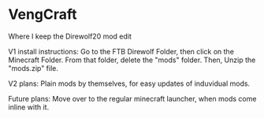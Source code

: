 VengCraft
=========

Where I keep the Direwolf20 mod edit

V1 install instructions: Go to the FTB Direwolf Folder, then click on the Minecraft Folder. From that folder, delete the "mods" folder. Then, Unzip the "mods.zip" file.

V2 plans: Plain mods by themselves, for easy updates of induvidual mods.

Future plans: Move over to the regular minecraft launcher, when mods come inline with it.
